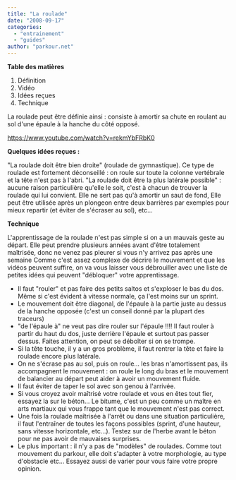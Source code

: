 ```yaml
---
title: "La roulade"
date: "2008-09-17"
categories: 
  - "entrainement"
  - "guides"
author: "parkour.net"
---
```


**Table des matières**

1. Définition
2. Vidéo
3. Idées reçues
4. Technique

La roulade peut être définie ainsi : consiste à amortir sa chute en roulant au sol d'une épaule à la hanche du côté opposé.

https://www.youtube.com/watch?v=rekmYbFRbK0

**Quelques idées reçues :**

"La roulade doit être bien droite" (roulade de gymnastique). Ce type de roulade est fortement déconseillé : on roule sur toute la colonne vertébrale et la tête n'est pas à l'abri. "La roulade doit être la plus latérale possible" : aucune raison particulière qu'elle le soit, c'est à chacun de trouver la roulade qui lui convient. Elle ne sert pas qu'à amortir un saut de fond, Elle peut être utilisée après un plongeon entre deux barrières par exemples pour mieux repartir (et éviter de s'écraser au sol), etc...

**Technique**

L'apprentissage de la roulade n'est pas simple si on a un mauvais geste au départ. Elle peut prendre plusieurs années avant d'être totalement maîtrisée, donc ne venez pas pleurer si vous n'y arrivez pas après une semaine Comme c'est assez complexe de décrire le mouvement et que les vidéos peuvent suffire, on va vous laisser vous débrouiller avec une liste de petites idées qui peuvent "débloquer" votre apprentissage.

- Il faut "rouler" et pas faire des petits saltos et s'exploser le bas du dos. Même si c'est évident à vitesse normale, ça l'est moins sur un sprint.
- Le mouvement doit être diagonal, de l'épaule à la partie juste au dessus de la hanche opposée (c'est un conseil donné par la plupart des traceurs)
- "de l'épaule à" ne veut pas dire rouler sur l'épaule !!!! Il faut rouler à partir du haut du dos, juste derrière l'épaule et surtout pas passer dessus. Faites attention, on peut se déboîter si on se trompe.
- Si la tête touche, il y a un gros problème, il faut rentrer la tête et faire la roulade encore plus latérale.
- On ne s'écrase pas au sol, puis on roule... les bras n'amortissent pas, ils accompagnent le mouvement : on roule le long du bras et le mouvement de balancier au départ peut aider à avoir un mouvement fluide.
- Il faut éviter de taper le sol avec son genou à l'arrivée.
- Si vous croyez avoir maîtrisé votre roulade et vous en êtes tout fier, essayez la sur le béton... Le bitume, c'est un peu comme un maître en arts martiaux qui vous frappe tant que le mouvement n'est pas correct.
- Une fois la roulade maîtrisée à l'arrêt ou dans une situation particulière, il faut l'entraîner de toutes les façons possibles (sprint, d'une hauteur, sans vitesse horizontale, etc...). Testez sur de l'herbe avant le béton pour ne pas avoir de mauvaises surprises.
- Le plus important : il n'y a pas de "modèles" de roulades. Comme tout mouvement du parkour, elle doit s'adapter à votre morphologie, au type d'obstacle etc... Essayez aussi de varier pour vous faire votre propre opinion.
